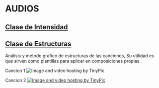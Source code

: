 # AUDIOS
 
## [Clase de Intensidad](https://archive.org/details/ClaseDeIntensidad) 

## [Clase de Estructuras](https://archive.org/details/ClaseEstructuras) 

Análisis y método grafico de estructuras de las canciones, Su utilidad es que sirven como plantillas para aplicar en composiciones propias.

Cancion 1
<img src="http://i61.tinypic.com/dy6khu.jpg" border="0" alt="Image and video hosting by TinyPic"></a>

Cancion 2
<a href="http://es.tinypic.com?ref=333zbjt" target="_blank"><img src="http://i61.tinypic.com/333zbjt.jpg" border="0" alt="Image and video hosting by TinyPic"></a>
